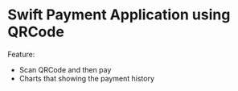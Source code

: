 # Swift Payment Application using QRCode

Feature:

- Scan QRCode and then pay
- Charts that showing the payment history
